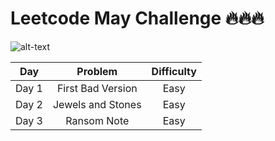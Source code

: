 # Leetcode May Challenge :fire::fire::fire:
![alt-text](https://assets.leetcode.com/static_assets/public/images/LeetCode_Sharing.png "Leetcode May Challenge")


|Day | Problem | Difficulty
|:---:|:------:|:---------:| 
|Day 1|First Bad Version| Easy|
|Day 2|Jewels and Stones| Easy|
|Day 3|Ransom Note| Easy|
